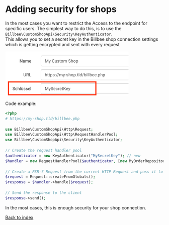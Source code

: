 # Adding security for shops
In the most cases you want to restrict the Access to the endpoint for specific users.
The simplest way to do this, is to use the `Billbee\CustomShopApi\Security\KeyAuthenticator`.  
This allows you to set a secret key in the Billbee shop connection settings which 
is getting encrypted and sent with every request

![Secret Key](./secret-key.png)


Code example:
```php
<?php
# https://my-shop.tld/billbee.php

use Billbee\CustomShopApi\Http\Request;
use Billbee\CustomShopApi\Http\RequestHandlerPool;
use Billbee\CustomShopApi\Security\KeyAuthenticator;

// Create the request handler pool
$authenticator = new KeyAuthenticator("MySecretKey"); // new
$handler = new RequestHandlerPool($authenticator, [new MyOrderRepository()]);

// Create a PSR-7 Request from the current HTTP Request and pass it to the handler to retrieve a PSR-7 response
$request = Request::createFromGlobals();
$response = $handler->handle($request);

// Send the response to the client
$response->send();
```

In the most cases, this is enough security for your shop connection.

[Back to index](./index.md)